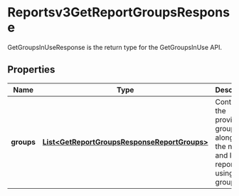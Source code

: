 

# Reportsv3GetReportGroupsResponse

GetGroupsInUseResponse is the return type for the GetGroupsInUse API.

## Properties

| Name | Type | Description | Notes |
|------------ | ------------- | ------------- | -------------|
|**groups** | [**List&lt;GetReportGroupsResponseReportGroups&gt;**](GetReportGroupsResponseReportGroups.md) | Contains all the provided group ID&#39;s along with the name and ID of reports using that group id. |  [optional] |



